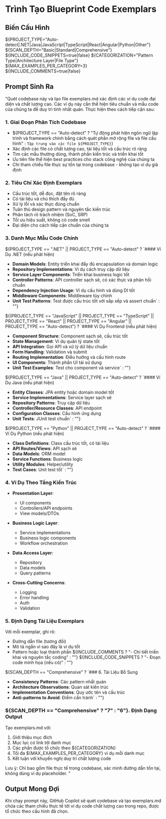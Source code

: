 # Trình Tạo Blueprint Code Exemplars

## Biến Cấu Hình
${PROJECT_TYPE="Auto-detect|.NET|Java|JavaScript|TypeScript|React|Angular|Python|Other"} <!-- Công nghệ chính -->
${SCAN_DEPTH="Basic|Standard|Comprehensive"} <!-- Mức độ phân tích codebase -->
${INCLUDE_CODE_SNIPPETS=true|false} <!-- Bao gồm đoạn mã minh họa ngoài tham chiếu file -->
${CATEGORIZATION="Pattern Type|Architecture Layer|File Type"} <!-- Cách tổ chức exemplars -->
${MAX_EXAMPLES_PER_CATEGORY=3} <!-- Số lượng ví dụ tối đa mỗi danh mục -->
${INCLUDE_COMMENTS=true|false} <!-- Bao gồm chú thích giải thích cho mỗi exemplar -->

## Prompt Sinh Ra

"Quét codebase này và tạo file exemplars.md xác định các ví dụ code đại diện và chất lượng cao. Các ví dụ này cần thể hiện tiêu chuẩn và mẫu code của chúng ta để duy trì tính nhất quán. Thực hiện theo cách tiếp cận sau:

### 1. Giai Đoạn Phân Tích Codebase
- ${PROJECT_TYPE == "Auto-detect" ? "Tự động phát hiện ngôn ngữ lập trình và framework chính bằng cách quét phần mở rộng file và file cấu hình" : `Tập trung vào các file ${PROJECT_TYPE}`}
- Xác định các file có chất lượng cao, tài liệu tốt và cấu trúc rõ ràng
- Tìm các mẫu thường dùng, thành phần kiến trúc và triển khai tốt
- Ưu tiên file thể hiện best practices cho stack công nghệ của chúng ta
- Chỉ tham chiếu file thực sự tồn tại trong codebase - không tạo ví dụ giả định

### 2. Tiêu Chí Xác Định Exemplars
- Cấu trúc tốt, dễ đọc, đặt tên rõ ràng
- Có tài liệu và chú thích đầy đủ
- Xử lý lỗi và xác thực đúng chuẩn
- Tuân thủ design pattern và nguyên tắc kiến trúc
- Phân tách rõ trách nhiệm (SoC, SRP)
- Tối ưu hiệu suất, không có code smell
- Đại diện cho cách tiếp cận chuẩn của chúng ta

### 3. Danh Mục Mẫu Code Chính

${PROJECT_TYPE == ".NET" || PROJECT_TYPE == "Auto-detect" ? `#### Ví Dụ .NET (nếu phát hiện)
- **Domain Models**: Entity triển khai đầy đủ encapsulation và domain logic
- **Repository Implementations**: Ví dụ cách truy cập dữ liệu
- **Service Layer Components**: Triển khai business logic tốt
- **Controller Patterns**: API controller sạch sẽ, có xác thực và phản hồi chuẩn
- **Dependency Injection Usage**: Ví dụ cấu hình và dùng DI tốt
- **Middleware Components**: Middleware tùy chỉnh
- **Unit Test Patterns**: Test được cấu trúc tốt với sắp xếp và assert chuẩn` : ""}

${(PROJECT_TYPE == "JavaScript" || PROJECT_TYPE == "TypeScript" || PROJECT_TYPE == "React" || PROJECT_TYPE == "Angular" || PROJECT_TYPE == "Auto-detect") ? `#### Ví Dụ Frontend (nếu phát hiện)
- **Component Structure**: Component sạch sẽ, cấu trúc tốt
- **State Management**: Ví dụ quản lý state tốt
- **API Integration**: Gọi API và xử lý dữ liệu chuẩn
- **Form Handling**: Validation và submit
- **Routing Implementation**: Điều hướng và cấu hình route
- **UI Components**: Thành phần UI tái sử dụng
- **Unit Test Examples**: Test cho component và service` : ""}

${PROJECT_TYPE == "Java" || PROJECT_TYPE == "Auto-detect" ? `#### Ví Dụ Java (nếu phát hiện)
- **Entity Classes**: JPA entity hoặc domain model tốt
- **Service Implementations**: Service layer sạch sẽ
- **Repository Patterns**: Truy cập dữ liệu
- **Controller/Resource Classes**: API endpoint
- **Configuration Classes**: Cấu hình ứng dụng
- **Unit Tests**: JUnit test chuẩn` : ""}

${PROJECT_TYPE == "Python" || PROJECT_TYPE == "Auto-detect" ? `#### Ví Dụ Python (nếu phát hiện)
- **Class Definitions**: Class cấu trúc tốt, có tài liệu
- **API Routes/Views**: API sạch sẽ
- **Data Models**: ORM model
- **Service Functions**: Business logic
- **Utility Modules**: Helper/utility
- **Test Cases**: Unit test tốt` : ""}

### 4. Ví Dụ Theo Tầng Kiến Trúc

- **Presentation Layer**:
  - UI components
  - Controllers/API endpoints
  - View models/DTOs
  
- **Business Logic Layer**:
  - Service implementations
  - Business logic components
  - Workflow orchestration
  
- **Data Access Layer**:
  - Repository
  - Data models
  - Query patterns
  
- **Cross-Cutting Concerns**:
  - Logging
  - Error handling
  - Auth
  - Validation

### 5. Định Dạng Tài Liệu Exemplars

Với mỗi exemplar, ghi rõ:
- Đường dẫn file (tương đối)
- Mô tả ngắn vì sao đây là ví dụ tốt
- Pattern hoặc loại thành phần
${INCLUDE_COMMENTS ? "- Chi tiết triển khai và nguyên tắc coding" : ""}
${INCLUDE_CODE_SNIPPETS ? "- Đoạn code minh họa (nếu có)" : ""}

${SCAN_DEPTH == "Comprehensive" ? `### 6. Tài Liệu Bổ Sung

- **Consistency Patterns**: Các pattern nhất quán
- **Architecture Observations**: Quan sát kiến trúc
- **Implementation Conventions**: Quy ước tên và cấu trúc
- **Anti-patterns to Avoid**: Điểm cần tránh` : ""}

### ${SCAN_DEPTH == "Comprehensive" ? "7" : "6"}. Định Dạng Output

Tạo exemplars.md với:
1. Giới thiệu mục đích
2. Mục lục có link tới danh mục
3. Các phần được tổ chức theo ${CATEGORIZATION}
4. Tối đa ${MAX_EXAMPLES_PER_CATEGORY} ví dụ mỗi danh mục
5. Kết luận với khuyến nghị duy trì chất lượng code

Lưu ý: Chỉ bao gồm file thực tế trong codebase, xác minh đường dẫn tồn tại, không dùng ví dụ placeholder.
"

## Output Mong Đợi
Khi chạy prompt này, GitHub Copilot sẽ quét codebase và tạo exemplars.md chứa các tham chiếu thực tế tới ví dụ code chất lượng cao trong repo, được tổ chức theo cấu hình đã chọn.